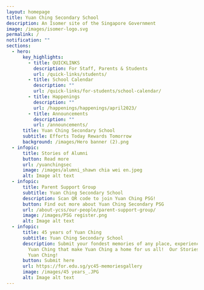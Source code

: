 ```yaml
---
layout: homepage
title: Yuan Ching Secondary School
description: An Isomer site of the Singapore Government
image: /images/isomer-logo.svg
permalink: /
notification: ""
sections:
  - hero:
      key_highlights:
        - title: QUICKLINKS
          description: For Staff, Parents & Students
          url: /quick-links/students/
        - title: School Calendar
          description: ""
          url: /quick-links/for-students/school-calendar/
        - title: Happenings
          description: ""
          url: /happenings/happenings/april2023/
        - title: Announcements
          description: ""
          url: /announcements/
      title: Yuan Ching Secondary School
      subtitle: Efforts Today Rewards Tomorrow
      background: /images/Hero banner (2).png
  - infopic:
      title: Stories of Alumni
      button: Read more
      url: /yuanchingsec
      image: /images/alumni_shawn chia wei en.jpeg
      alt: Image alt text
  - infopic:
      title: Parent Support Group
      subtitle: Yuan Ching Secondary School
      description: Scan QR code to join Yuan Ching PSG!
      button: Find out more about Yuan Ching Secondary PSG
      url: /about-ycss/our-people/parent-support-group/
      image: /images/PSG register.png
      alt: Image alt text
  - infopic:
      title: 45 years of Yuan Ching
      subtitle: Yuan Ching Secondary School
      description: Submit your fondest memories of any place, experiences or people of
        Yuan Ching that make Yuan Ching a home for us all!  Our Stories, Our
        Yuan Ching!
      button: Submit here
      url: https://for.edu.sg/yc45-memoriesgallery
      image: /images/45 years_.JPG
      alt: Image alt text
---
```


